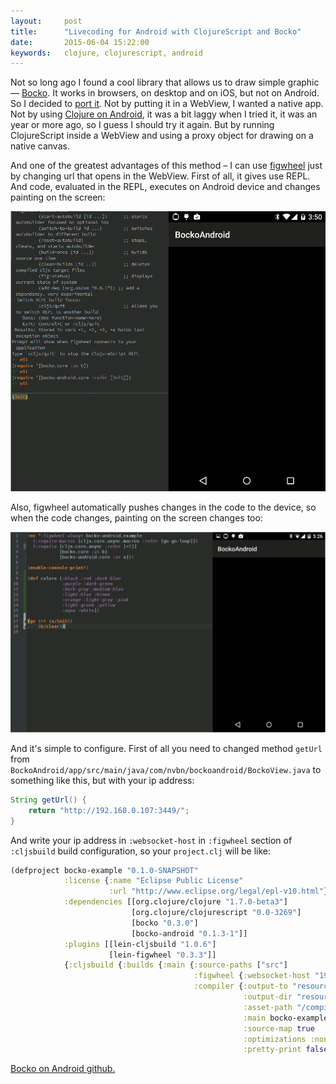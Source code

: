 ```yaml
---
layout:     post
title:      "Livecoding for Android with ClojureScript and Bocko"
date:       2015-06-04 15:22:00
keywords:   clojure, clojurescript, android
---
```


Not so long ago I found a cool library that allows us to draw simple graphic
&mdash; [Bocko](https://github.com/mfikes/bocko). It works in browsers, on desktop and on iOS,
but not on Android. So I decided to [port it](https://github.com/nvbn/bocko-android).
Not by putting it in a WebView, I wanted a native app.
Not by using [Clojure on Android](http://clojure-android.info/),
it was a bit laggy when I tried it, it was an year or more ago, so I guess I should try it again.
But by running ClojureScript inside a WebView and using a proxy object for drawing
on a native canvas.

And one of the greatest advantages of this method &ndash; I can use [figwheel](https://github.com/bhauman/lein-figwheel)
just by changing url that opens in the WebView. First of all,
it gives use REPL. And code, evaluated in the REPL, executes on Android device
and changes painting on the screen:

[![scale](/assets/bocko/repl.gif)](/assets/bocko/repl.gif)

Also, figwheel automatically pushes changes in the code to the device,
so when the code changes, painting on the screen changes too:

[![scale](/assets/bocko/code.gif)](/assets/bocko/code.gif)

And it's simple to configure. First of all you need to changed method `getUrl`
from `BockoAndroid/app/src/main/java/com/nvbn/bockoandroid/BockoView.java`
to something like this, but with your ip address:

```java
String getUrl() {
    return "http://192.168.0.107:3449/";
}
```

And write your ip address in `:websocket-host` in `:figwheel` section of
`:cljsbuild` build configuration, so your `project.clj` will be like: 

```clojure
(defproject bocko-example "0.1.0-SNAPSHOT"
            :license {:name "Eclipse Public License"
                      :url "http://www.eclipse.org/legal/epl-v10.html"}
            :dependencies [[org.clojure/clojure "1.7.0-beta3"]
                           [org.clojure/clojurescript "0.0-3269"]
                           [bocko "0.3.0"]
                           [bocko-android "0.1.3-1"]]
            :plugins [[lein-cljsbuild "1.0.6"]
                      [lein-figwheel "0.3.3"]]
            {:cljsbuild {:builds {:main {:source-paths ["src"]
                                         :figwheel {:websocket-host "192.168.0.107"}
                                         :compiler {:output-to "resources/public/compiled/main.js"
                                                    :output-dir "resources/public/compiled"
                                                    :asset-path "/compiled"
                                                    :main bocko-example.core
                                                    :source-map true
                                                    :optimizations :none
                                                    :pretty-print false}}}}})
```

[Bocko on Android github.](https://github.com/nvbn/bocko-android)
